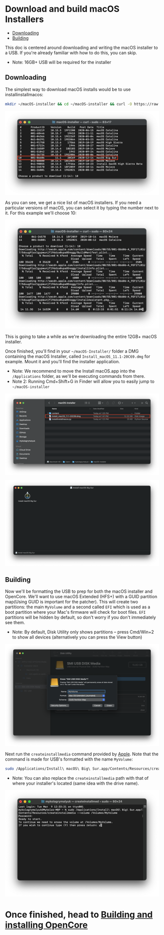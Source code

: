 # Download and build macOS Installers

* [Downloading](#downloading)
* [Building](#building)

This doc is centered around downloading and writing the macOS installer to a USB. If you're already familiar with how to do this, you can skip.

* Note: 16GB+ USB will be required for the installer

## Downloading

The simplest way to download macOS installs would be to use installinstallmacos:

```sh
mkdir ~/macOS-installer && cd ~/macOS-installer && curl -O https://raw.githubusercontent.com/munki/macadmin-scripts/main/installinstallmacos.py && sudo python installinstallmacos.py
```

![](../images/munki.png)

As you can see, we get a nice list of macOS installers. If you need a particular versions of macOS, you can select it by typing the number next to it. For this example we'll choose 10:

![](../images/munki-process.png)

This is going to take a while as we're downloading the entire 12GB+ macOS installer.

Once finished, you'll find in your `~/macOS-Installer/` folder a DMG containing the macOS Installer, called `Install_macOS_11.1-20C69.dmg` for example. Mount it and you'll find the installer application.

* Note: We recommend to move the Install macOS.app into the `/Applications` folder, as we'll be executing commands from there.
* Note 2: Running Cmd+Shift+G in Finder will allow you to easily jump to `~/macOS-installer`

![](../images/munki-done-2.png)

![](../images/munki-dmg.png)

## Building

Now we'll be formatting the USB to prep for both the macOS installer and OpenCore. We'll want to use macOS Extended (HFS+) with a GUID partition map(Using GUID is important for the patcher). This will create two partitions: the main `MyVolume` and a second called `EFI` which is used as a boot partition where your Mac's firmware will check for boot files. `EFI` partitions will be hidden by default, so don't worry if you don't immediately see them.

* Note: By default, Disk Utility only shows partitions – press Cmd/Win+2 to show all devices (alternatively you can press the View button)

![Formatting the USB](../images/format-usb.png)

Next run the `createinstallmedia` command provided by [Apple](https://support.apple.com/en-us/HT201372). Note that the command is made for USB's formatted with the name `MyVolume`:

```sh
sudo /Applications/Install\ macOS\ Big\ Sur.app/Contents/Resources/createinstallmedia --volume /Volumes/MyVolume
```

* Note: You can also replace the `createinstallmedia` path with that of where your installer's located (same idea with the drive name).

![](../images/createinstallmedia.png)

# Once finished, head to [Building and installing OpenCore](./BUILD.md)
